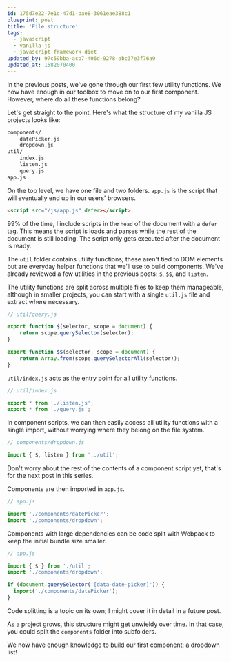 ```yaml
---
id: 175d7e22-7e1c-47d1-bae8-3061eae388c1
blueprint: post
title: 'File structure'
tags:
  - javascript
  - vanilla-js
  - javascript-framework-diet
updated_by: 97c59bba-acb7-406d-9278-abc37e3f76a9
updated_at: 1582070400
---
```

In the previous posts, we've gone through our first few utility functions. We now have enough in our toolbox to move on to our first component. However, where do all these functions belong?

<!--more-->

Let's get straight to the point. Here's what the structure of my vanilla JS projects looks like:

```txt
components/
    datePicker.js
    dropdown.js
util/
    index.js
    listen.js
    query.js
app.js
```

On the top level, we have one file and two folders. `app.js` is the script that will eventually end up in our users' browsers.

```html
<script src="/js/app.js" defer></script>
```

99% of the time, I include scripts in the `head` of the document with a `defer` tag. This means the script is loads and parses while the rest of the document is still loading. The script only gets executed after the document is ready.

The `util` folder contains utility functions; these aren't tied to DOM elements but are everyday helper functions that we'll use to build components. We've already reviewed a few utilities in the previous posts: `$`, `$$`, and `listen`.

The utility functions are split across multiple files to keep them manageable, although in smaller projects, you can start with a single `util.js` file and extract where necessary.

```js
// util/query.js

export function $(selector, scope = document) {
    return scope.querySelector(selector);
}

export function $$(selector, scope = document) {
    return Array.from(scope.querySelectorAll(selector));
}
```

`util/index.js` acts as the entry point for all utility functions.

```js
// util/index.js

export * from './listen.js';
export * from './query.js';
```

In component scripts, we can then easily access all utility functions with a single import, without worrying where they belong on the file system.

```js
// components/dropdown.js

import { $, listen } from '../util';
```

Don't worry about the rest of the contents of a component script yet, that's for the next post in this series.

Components are then imported in `app.js`.

```js
// app.js

import './components/datePicker';
import './components/dropdown';
```

Components with large dependencies can be code split with Webpack to keep the initial bundle size smaller.

```js
// app.js

import { $ } from './util';
import './components/dropdown';

if (document.querySelector('[data-date-picker]')) {
  import('./components/datePicker');
}
```

<aside>Code splitting is a topic on its own; I might cover it in detail in a future post.</aside>

As a project grows, this structure might get unwieldy over time. In that case, you could split the `components` folder into subfolders.

We now have enough knowledge to build our first component: a dropdown list!

